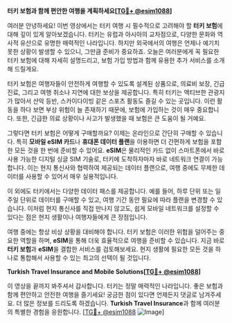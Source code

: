 **터키 보험과 함께 편안한 여행을 계획하세요[[TG💪+ @esim1088](https://t.me/s/esim1088)]**

여러분 안녕하세요! 이번 영상에서는 터키 여행 시 필수적으로 고려해야 할 **터키 보험**에 대해 깊이 있게 알아보겠습니다. 터키는 유럽과 아시아의 교차점으로, 다양한 문화와 역사적 유산으로 유명한 매력적인 나라입니다. 하지만 외국에서의 여행은 언제나 예기치 못한 상황이 발생할 수 있으니, 그만큼 준비가 중요하죠. 오늘은 여러분에게 꼭 필요한 터키 보험에 대해 자세히 설명드리고, 보험 가입 방법과 함께 유용한 추가 서비스를 소개해 드릴게요.

터키 보험은 여행자들이 안전하게 여행할 수 있도록 설계된 상품으로, 의료비 보장, 긴급 진료, 그리고 여행 취소나 지연에 대한 보상을 제공합니다. 특히 터키는 액티브한 관광지가 많아서 산악 등반, 스카이다이빙 같은 스포츠 활동도 즐길 수 있는 곳입니다. 이런 활동을 하다 보면 부상 위험이 늘 존재하기 때문에, 보험에 가입하는 것이 매우 중요합니다. 또한, 긴급한 의료 상황이나 사고가 발생했을 때 보험은 큰 도움이 될 거예요.

그렇다면 터키 보험은 어떻게 구매할까요? 이제는 온라인으로 간단히 구매할 수 있습니다. 특히 **모바일 eSIM 카드**나 **휴대폰 데이터 플랜**을 이용하면 더 간편하게 보험을 포함한 모든 것을 한 번에 준비할 수 있어요. **eSIM**은 물리적인 카드 없이 스마트폰에서 바로 사용 가능한 디지털 싱글 SIM 기술로, 터키에 도착하자마자 바로 네트워크 연결이 가능합니다. 이는 현지 통신사와 협력하여 제공되는 데이터 플랜으로, 여행 중에도 무제한 데이터를 사용할 수 있어서 매우 실용적입니다.

이 외에도 터키에서는 다양한 데이터 패스를 제공합니다. 예를 들어, 하루 단위 또는 일주일 단위로 데이터를 구매할 수 있고, 여행 기간 동안 필요에 따라 플랜을 변경할 수 있습니다. 이처럼 현지 통신사를 직접 만나지 않고도, 쉽게 모바일 네트워크를 설정할 수 있다는 점은 현지 생활이나 여행자들에게 큰 장점입니다.

여행 중에는 항상 비상 상황을 대비해야 합니다. 터키 보험은 이러한 위험을 덜어주는 중요한 역할을 하며, **eSIM**을 통해 더욱 효율적으로 여행을 준비할 수 있습니다. 지금 바로 **터키 보험**과 **eSIM**을 결합한 서비스를 검토해보세요. 현지 생활에 필요한 모든 것을 하나로 통합해서 사용할 수 있는 최고의 선택이 될 것입니다.

**Turkish Travel Insurance and Mobile Solutions[[TG💪+ @esim1088](https://t.me/s/esim1088)]**

이 영상을 끝까지 봐주셔서 감사합니다. 터키는 정말 매력적인 나라입니다. 좋은 보험과 함께 편안하고 안전한 여행을 즐기세요! 궁금한 점이 있다면 언제든지 댓글로 남겨주세요. 더 많은 정보를 드리도록 하겠습니다. **Turkish Travel Insurance**과 함께 여러분의 특별한 경험을 응원합니다. [[TG💪+ @esim1088](https://t.me/s/esim1088) ![Image](https://i.postimg.cc/Y0z9fWf4/image.png)]